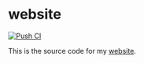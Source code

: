 # website

[![Push CI](https://github.com/231tr0n/231tr0n.github.io/actions/workflows/main.yml/badge.svg)](https://github.com/231tr0n/231tr0n.github.io/actions/workflows/main.yml)

This is the source code for my [website](https://231tr0n.github.io).
